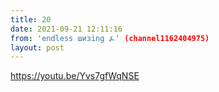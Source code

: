 ```yaml
---
title: 20
date: 2021-09-21 12:11:16
from: 'endless шизing ⍼' (channel1162404975)
layout: post
---
```


<https://youtu.be/Yvs7gfWqNSE>
